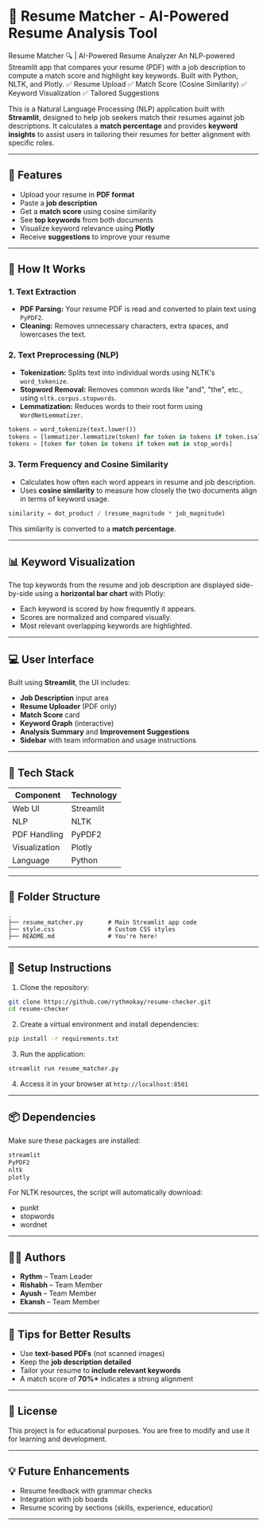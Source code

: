 # 📄 Resume Matcher - AI-Powered Resume Analysis Tool

Resume Matcher 🔍 | AI-Powered Resume Analyzer  An NLP-powered Streamlit app that compares your resume (PDF) with a job description to compute a match score and highlight key keywords. Built with Python, NLTK, and Plotly.  ✅ Resume Upload ✅ Match Score (Cosine Similarity) ✅ Keyword Visualization ✅ Tailored Suggestions

This is a Natural Language Processing (NLP) application built with **Streamlit**, designed to help job seekers match their resumes against job descriptions. It calculates a **match percentage** and provides **keyword insights** to assist users in tailoring their resumes for better alignment with specific roles.

---

## 🚀 Features

- Upload your resume in **PDF format**
- Paste a **job description**
- Get a **match score** using cosine similarity
- See **top keywords** from both documents
- Visualize keyword relevance using **Plotly**
- Receive **suggestions** to improve your resume

---

## 🧠 How It Works

### 1. Text Extraction
- **PDF Parsing:** Your resume PDF is read and converted to plain text using `PyPDF2`.
- **Cleaning:** Removes unnecessary characters, extra spaces, and lowercases the text.

### 2. Text Preprocessing (NLP)
- **Tokenization:** Splits text into individual words using NLTK's `word_tokenize`.
- **Stopword Removal:** Removes common words like "and", "the", etc., using `nltk.corpus.stopwords`.
- **Lemmatization:** Reduces words to their root form using `WordNetLemmatizer`.

```python
tokens = word_tokenize(text.lower())
tokens = [lemmatizer.lemmatize(token) for token in tokens if token.isalnum()]
tokens = [token for token in tokens if token not in stop_words]
```

### 3. Term Frequency and Cosine Similarity
- Calculates how often each word appears in resume and job description.
- Uses **cosine similarity** to measure how closely the two documents align in terms of keyword usage.

```python
similarity = dot_product / (resume_magnitude * job_magnitude)
```

This similarity is converted to a **match percentage**.

---

## 📊 Keyword Visualization

The top keywords from the resume and job description are displayed side-by-side using a **horizontal bar chart** with Plotly:

- Each keyword is scored by how frequently it appears.
- Scores are normalized and compared visually.
- Most relevant overlapping keywords are highlighted.

---

## 💻 User Interface

Built using **Streamlit**, the UI includes:

- **Job Description** input area
- **Resume Uploader** (PDF only)
- **Match Score** card
- **Keyword Graph** (interactive)
- **Analysis Summary** and **Improvement Suggestions**
- **Sidebar** with team information and usage instructions

---

## 🧰 Tech Stack

| Component     | Technology       |
|---------------|------------------|
| Web UI        | Streamlit        |
| NLP           | NLTK             |
| PDF Handling  | PyPDF2           |
| Visualization | Plotly           |
| Language      | Python           |

---

## 📝 Folder Structure

```
.
├── resume_matcher.py       # Main Streamlit app code
├── style.css               # Custom CSS styles
├── README.md               # You're here!
```

---

## 🔧 Setup Instructions

1. Clone the repository:

```bash
git clone https://github.com/rythmokay/resume-checker.git
cd resume-checker
```

2. Create a virtual environment and install dependencies:

```bash
pip install -r requirements.txt
```

3. Run the application:

```bash
streamlit run resume_matcher.py
```

4. Access it in your browser at `http://localhost:8501`

---

## 📦 Dependencies

Make sure these packages are installed:

```bash
streamlit
PyPDF2
nltk
plotly
```

For NLTK resources, the script will automatically download:

- punkt
- stopwords
- wordnet

---

## 👨‍💻 Authors

- **Rythm** – Team Leader  
- **Rishabh** – Team Member  
- **Ayush** – Team Member  
- **Ekansh** – Team Member

---

## 📌 Tips for Better Results

- Use **text-based PDFs** (not scanned images)
- Keep the **job description detailed**
- Tailor your resume to **include relevant keywords**
- A match score of **70%+** indicates a strong alignment

---

## 📃 License

This project is for educational purposes. You are free to modify and use it for learning and development.

---

## 💡 Future Enhancements

- Resume feedback with grammar checks
- Integration with job boards
- Resume scoring by sections (skills, experience, education)

---

